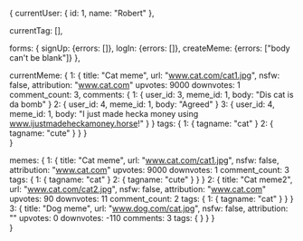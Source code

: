{
  currentUser: {
    id: 1,
    name: "Robert"
  },

  currentTag: [],

  forms: {
    signUp: {errors: []},
    logIn: {errors: []},
    createMeme: {errors: ["body can't be blank"]}
  },

  currentMeme: {
    1: {
      title: "Cat meme",
      url: "www.cat.com/cat1.jpg",
      nsfw: false,
      attribution: "www.cat.com"
      upvotes: 9000
      downvotes: 1
      comment_count: 3,
      comments: {
        1: {
          user_id: 3,
          meme_id: 1,
          body: "Dis cat is da bomb"
        }
        2: {
          user_id: 4,
          meme_id: 1,
          body: "Agreed"
        }
        3: {
          user_id: 4,
          meme_id: 1,
          body: "I just made hecka money using www.ijustmadeheckamoney.horse!"
        }
      }
      tags: {
        1: {
          tagname: "cat"
        }
        2: {
          tagname: "cute"
        }
      }
    }  
  }

  memes: {
    1: {
      title: "Cat meme",
      url: "www.cat.com/cat1.jpg",
      nsfw: false,
      attribution: "www.cat.com"
      upvotes: 9000
      downvotes: 1
      comment_count: 3
      tags: {
        1: {
          tagname: "cat"
        }
        2: {
          tagname: "cute"
        }
      }
    }
    2: {
      title: "Cat meme2",
      url: "www.cat.com/cat2.jpg",
      nsfw: false,
      attribution: "www.cat.com"
      upvotes: 90
      downvotes: 11
      comment_count: 2
      tags: {
        1: {
          tagname: "cat"
        }
      }
    }
    3: {
      title: "Dog meme",
      url: "www.dog.com/cat.jpg",
      nsfw: false,
      attribution: ""
      upvotes: 0
      downvotes: -110
      comments: 3
      tags: {
      }
    }
  }  
}
